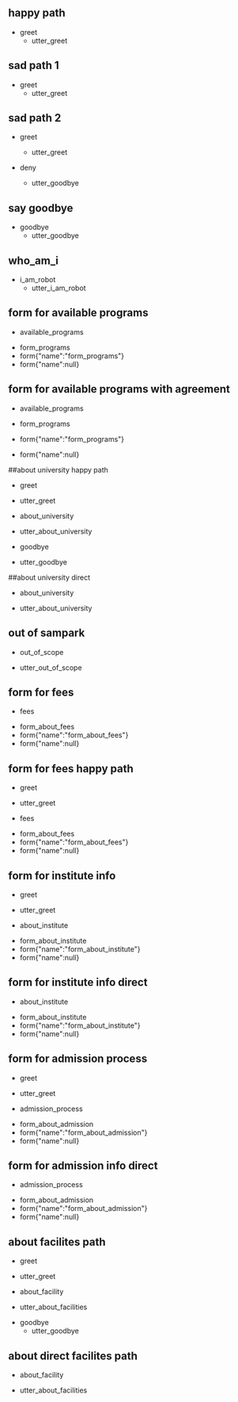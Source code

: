 ## happy path
* greet
  - utter_greet

## sad path 1
* greet
  - utter_greet

## sad path 2
* greet
  - utter_greet

* deny
  - utter_goodbye

## say goodbye
* goodbye
  - utter_goodbye


## who_am_i
* i_am_robot
  - utter_i_am_robot





## form for available programs
 * available_programs
  - form_programs
  - form{"name":"form_programs"} 
  - form{"name":null}


## form for available programs with agreement
 * available_programs
  - form_programs

  - form{"name":"form_programs"} 
  - form{"name":null}

##about university happy path
 * greet
  - utter_greet
 * about_university
  - utter_about_university
 * goodbye
  - utter_goodbye

##about university direct
 * about_university
  - utter_about_university

## out of sampark
 * out_of_scope
  - utter_out_of_scope

## form for fees
 * fees
  - form_about_fees
  - form{"name":"form_about_fees"}
  - form{"name":null}

## form for fees happy path
 * greet
  - utter_greet
 * fees
  - form_about_fees
  - form{"name":"form_about_fees"}
  - form{"name":null}

## form for institute info
 * greet
  - utter_greet
 * about_institute
  - form_about_institute
  - form{"name":"form_about_institute"}
  - form{"name":null}
  <!-- - slot{'institute': null} -->


## form for institute info direct
 * about_institute
  - form_about_institute
  - form{"name":"form_about_institute"}
  - form{"name":null}
  <!-- - slot{'institute': null} -->


## form for admission process
 * greet
  - utter_greet
 * admission_process
  - form_about_admission
  - form{"name":"form_about_admission"}
  - form{"name":null}


## form for admission info direct
 * admission_process
  - form_about_admission
  - form{"name":"form_about_admission"}
  - form{"name":null}



## about facilites path
* greet
 - utter_greet
* about_facility
 - utter_about_facilities
* goodbye
  - utter_goodbye

## about direct facilites path
* about_facility
 - utter_about_facilities